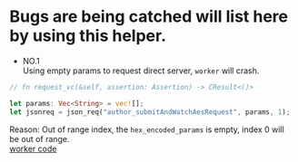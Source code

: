 # Bugs are being catched will list here by using this helper.


* NO.1  
Using empty params to request direct server, `worker` will crash.  
```rust
// fn request_vc(&self, assertion: Assertion) -> CResult<()>

let params: Vec<String> = vec![];
let jsonreq = json_req("author_submitAndWatchAesRequest", params, 1);
```
Reason: Out of range index, the `hex_encoded_params` is empty, index 0 will be out of range.    
[worker code](https://github.com/litentry/litentry-parachain/blob/01d364ed820212deafe9b38ca53c59a9d3f85d80/tee-worker/sidechain/rpc-handler/src/direct_top_pool_api.rs#L334)

